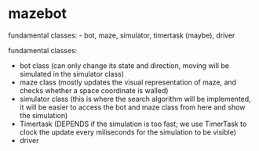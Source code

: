# mazebot
fundamental classes:  - bot, maze, simulator, timertask (maybe), driver

fundamental classes:

- bot class (can only change its state and direction, moving will be simulated in the simulator class)
- maze class (mostly updates the visual representation of maze, and checks whether a space coordinate is walled)
- simulator class (this is where the search algorithm will be implemented, it will be easier to access the bot and maze class from here and show the simulation)
- Timertask (DEPENDS if the simulation is too fast; we use TimerTask to clock the update every miliseconds for the simulation to be visible) 
- driver
